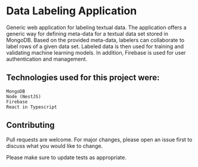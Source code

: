 # Data Labeling Application

Generic web application for labeling textual data. The application offers a generic way for defining meta-data for a textual data set stored in MongoDB. Based on the provided meta-data, labelers can collaborate to label rows of a given data set. Labeled data is then used for training and validating machine learning models. In addition, Firebase is used for user authentication and management.
## Technologies used for this project were:
```
MongoDB
Node (NestJS)
Firebase
React in Typescript
```


## Contributing
Pull requests are welcome. For major changes, please open an issue first to discuss what you would like to change.

Please make sure to update tests as appropriate.
